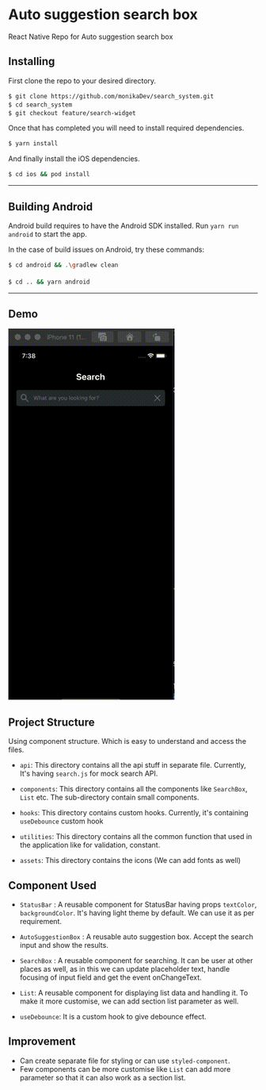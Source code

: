 # Auto suggestion search box

React Native Repo for Auto suggestion search box

## Installing

First clone the repo to your desired directory.

```sh
$ git clone https://github.com/monikaDev/search_system.git
$ cd search_system
$ git checkout feature/search-widget
```

Once that has completed you will need to install required dependencies.

```sh
$ yarn install
```

And finally install the iOS dependencies.

```sh
$ cd ios && pod install
```

---

## Building Android

Android build requires to have the Android SDK installed. Run `yarn run android` to start the app.

In the case of build issues on Android, try these commands:

```sh
$ cd android && .\gradlew clean

$ cd .. && yarn android
```

---

## Demo

![](auto_suggestion_search_bar.gif)

## Project Structure

Using component structure. Which is easy to understand and access the files.

- `api`: This directory contains all the api stuff in separate file. Currently, It's having `search.js` for mock search API.

- `components`: This directory contains all the components like `SearchBox`, `List` etc. The sub-directory contain small components.

- `hooks`: This directory contains custom hooks. Currently, it's containing `useDebounce` custom hook

- `utilities`: This directory contains all the common function that used in the application like for validation, constant.

- `assets`: This directory contains the icons (We can add fonts as well)

## Component Used

- `StatusBar` : A reusable component for StatusBar having props `textColor`, `backgroundColor`. It's having light theme by default. We can use it as per requirement.

- `AutoSuggestionBox` : A reusable auto suggestion box. Accept the search input and show the results.

- `SearchBox` : A reusable component for searching. It can be user at other places as well, as in this we can update placeholder text, handle focusing of input field and get the event onChangeText.

- `List`: A reusable component for displaying list data and handling it. To make it more customise, we can add section list parameter as well.

- `useDebounce`: It is a custom hook to give debounce effect.

## Improvement

- Can create separate file for styling or can use `styled-component`.
- Few components can be more customise like `List` can add more parameter so that it can also work as a section list.
